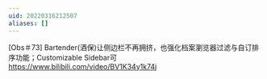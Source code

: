 ```yaml
---
uid: 20220316212507
aliases: []
---
```

[Obs＃73] Bartender(酒保)让侧边栏不再拥挤，也强化档案瀏览器过滤与自订排序功能；Customizable Sidebar可
https://www.bilibili.com/video/BV1K34y1k74j